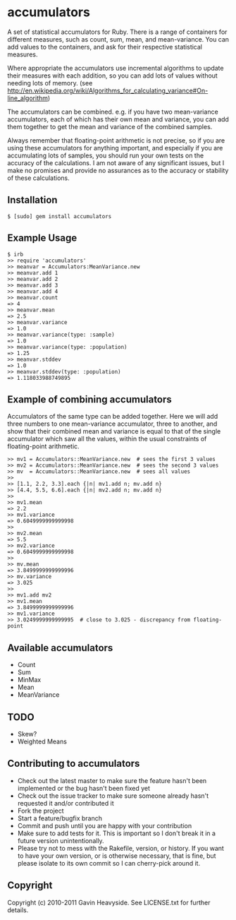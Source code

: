 accumulators
============

A set of statistical accumulators for Ruby. There is a range of containers for
different measures, such as count, sum, mean, and mean-variance. You can add values to
the containers, and ask for their respective statistical measures. 

Where appropriate the accumulators use incremental algorithms to update their
measures with each addition, so you can add lots of values without needing lots of
memory. (see http://en.wikipedia.org/wiki/Algorithms_for_calculating_variance#On-line_algorithm)

The accumulators can be combined. e.g. if you have two mean-variance
accumulators, each of which has their own mean and variance, you can add them
together to get the mean and variance of the combined samples.

Always remember that floating-point arithmetic is not precise, so if you are
using these accumulators for anything important, and especially if you are
accumulating lots of samples, you should run your own tests on the accuracy of
the calculations. I am not aware of any significant issues, but I make no promises
and provide no assurances as to the accuracy or stability of these
calculations.

Installation
------------
    $ [sudo] gem install accumulators

Example Usage
-------------

    $ irb
    >> require 'accumulators'
    >> meanvar = Accumulators:MeanVariance.new
    >> meanvar.add 1
    >> meanvar.add 2
    >> meanvar.add 3
    >> meanvar.add 4
    >> meanvar.count
    => 4
    >> meanvar.mean
    => 2.5
    >> meanvar.variance
    => 1.0
    >> meanvar.variance(type: :sample)
    => 1.0
    >> meanvar.variance(type: :population)
    => 1.25
    >> meanvar.stddev
    => 1.0
    >> meanvar.stddev(type: :population)
    => 1.118033988749895

Example of combining accumulators
---------------------------------
Accumulators of the same type can be added together. Here we will add three
numbers to one mean-variance accumulator, three to another, and show that their
combined mean and variance is equal to that of the single accumulator which
saw all the values, within the usual constraints of floating-point arithmetic.

    >> mv1 = Accumulators::MeanVariance.new  # sees the first 3 values
    >> mv2 = Accumulators::MeanVariance.new  # sees the second 3 values
    >> mv  = Accumulators::MeanVariance.new  # sees all values
    >>
    >> [1.1, 2.2, 3.3].each {|n| mv1.add n; mv.add n}
    >> [4.4, 5.5, 6.6].each {|n| mv2.add n; mv.add n}
    >>
    >> mv1.mean
    => 2.2
    >> mv1.variance
    => 0.6049999999999998
    >>
    >> mv2.mean
    => 5.5
    >> mv2.variance
    => 0.6049999999999998
    >>
    >> mv.mean
    => 3.8499999999999996
    >> mv.variance
    => 3.025
    >>
    >> mv1.add mv2
    >> mv1.mean
    => 3.8499999999999996
    >> mv1.variance
    >> 3.0249999999999995  # close to 3.025 - discrepancy from floating-point

Available accumulators
----------------------

* Count
* Sum
* MinMax
* Mean
* MeanVariance

TODO
----

* Skew?
* Weighted Means

Contributing to accumulators
----------------------------
 
* Check out the latest master to make sure the feature hasn't been implemented or the bug hasn't been fixed yet
* Check out the issue tracker to make sure someone already hasn't requested it and/or contributed it
* Fork the project
* Start a feature/bugfix branch
* Commit and push until you are happy with your contribution
* Make sure to add tests for it. This is important so I don't break it in a future version unintentionally.
* Please try not to mess with the Rakefile, version, or history. If you want to have your own version, or is otherwise necessary, that is fine, but please isolate to its own commit so I can cherry-pick around it.

Copyright
---------

Copyright (c) 2010-2011 Gavin Heavyside. See LICENSE.txt for
further details.

